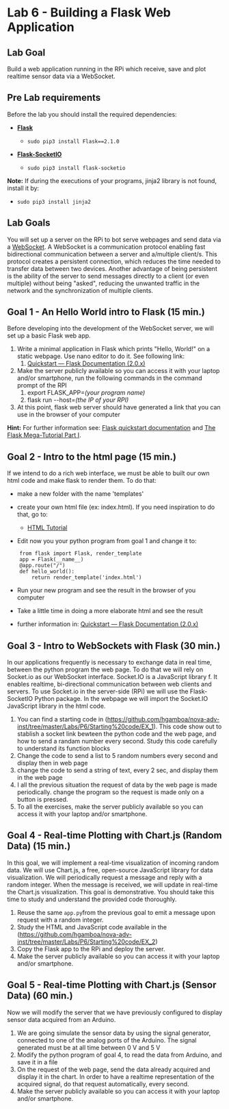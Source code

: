 # Lab 6 - Building a Flask Web Application

## Lab Goal

Build a web application running in the RPi which receive, save and plot realtime sensor data via a WebSocket.

## Pre Lab requirements

Before the lab you should install the required dependencies: 

* [**Flask**](https://flask.palletsprojects.com/en/2.0.x/)
  * `sudo pip3 install Flask==2.1.0`

* [**Flask-SocketIO**](https://flask-socketio.readthedocs.io/en/latest/)
  * `sudo pip3 install flask-socketio`

**Note:** If during the executions of your programs, jinja2 library is not found, install it by:

-  `sudo pip3 install jinja2 `

## Lab Goals

You will set up a server on the RPi to bot serve webpages and send data via a [WebSocket](https://sookocheff.com/post/networking/how-do-websockets-work/). A WebSocket is a communication protocol enabling fast bidirectional communication between a server and a/multiple client/s. This protocol creates a persistent connection, which reduces the time needed to transfer data between two devices. Another advantage of being persistent is the ability of the server to send messages directly to a client (or even multiple) without being "asked", reducing the unwanted traffic in the network and the synchronization of multiple clients.

## Goal 1 - An Hello World intro to Flask (15 min.)

Before developing into the development of the WebSocket server, we will set up a basic Flask web app.

1. Write a minimal application in Flask which prints "Hello, World!" on a static webpage. Use nano editor to do it. See following link:
   1. [Quickstart &#8212; Flask Documentation (2.0.x)](https://flask.palletsprojects.com/en/2.0.x/quickstart/#a-minimal-application)
2. Make the server publicly available so you can access it with your laptop and/or smartphone, run the following commands in the command prompt of the RPI
   1. export FLASK_APP=*(your program name)*
   2. flask run --host=*(the IP of your RPI)*
3. At this point, flask web server should have generated a link that you can use in the browser of your computer

**Hint:** For further information see: [Flask quickstart documentation](https://flask.palletsprojects.com/en/2.0.x/quickstart/) and [The Flask Mega-Tutorial Part I](https://blog.miguelgrinberg.com/post/the-flask-mega-tutorial-part-i-hello-world).

## Goal 2 - Intro to the html page (15 min.)

If we intend to do a rich web interface, we must be able to built our own html code and make flask to render them. To do that:

- make a new folder with the name 'templates'

- create your own html file (ex: index.html). If you need inspiration to do that, go to:
  
  - [HTML Tutorial](https://www.w3schools.com/html/default.asp)

- Edit now you your python program from goal 1 and change it to:
```
    from flask import Flask, render_template
    app = Flask(__name__)
    @app.route("/")
    def hello_world():
        return render_template('index.html')
```

- Run your new program and see the result in the browser of you computer

- Take a little time in doing a more elaborate html and see the result 

- further information in: [Quickstart &#8212; Flask Documentation (2.0.x)](https://flask.palletsprojects.com/en/2.0.x/quickstart/#)
  
  

## Goal 3 - Intro to WebSockets with Flask (30 min.)

In our applications frequently is necessary to exchange data in real time, between the python program the web page. To do that we will rely on Socket.io as our WebSocket interface. Socket.IO is a JavaScript library f. It enables realtime, bi-directional communication between web clients and servers.
To use Socket.io in the server-side (RPi) we will use the Flask-SocketIO Python package. In the webpage we will import the Socket.IO JavaScript library in the html code.

1. You can find a starting code in (https://github.com/hgamboa/nova-adv-inst/tree/master/Labs/P6/Starting%20code/EX_1). This code show out to stablish a socket link bewteen the python code and the web page, and how to send a randam number every second. Study this code carefully to understand its function blocks
2. Change the code to send a list to 5 random numbers every second and display then in web page
3. change the code to send a string of text, every 2 sec, and display them in the web page 
4. I all the previous situation the request of data by the web page is made periodically. change the program so the request is made only on a button is pressed.
5. To all the exercises, make the server publicly available so you can access it with your laptop and/or smartphone.

## Goal 4 - Real-time Plotting with Chart.js (Random Data) (15 min.)

In this goal, we will implement a real-time visualization of incoming random data. We will use Chart.js, a free, open-source JavaScript library for data visualization. We will periodically request a message and reply with a random integer. When the message is received, we will update in real-time the Chart.js visualization.
This goal is demonstrative. You should take this time to study and understand the provided code thoroughly.

1. Reuse the same `app.py`from the previous goal to emit a message upon request with a random integer.
2. Study the HTML and JavaScript code available in the (https://github.com/hgamboa/nova-adv-inst/tree/master/Labs/P6/Starting%20code/EX_2) 
3. Copy the Flask app to the RPi and deploy the server.
4. Make the server publicly available so you can access it with your laptop and/or smartphone.

## Goal 5 - Real-time Plotting with Chart.js (Sensor Data) (60 min.)

Now we will modify the server that we have previously configured to display sensor data acquired from an Arduino.

1. We are going simulate the sensor data by using the signal generator, connected to one of the analog ports of the Arduino. The signal generated must be at all time between 0 V and 5 V
2. Modify the python program of goal 4, to read the data from Arduino, and save it in a file
3. On the request of the web page, send the data already acquired and display it in the chart. In order to have a realtime representation of the acquired signal, do that request automatically, every second.
4. Make the server publicly available so you can access it with your laptop and/or smartphone.
